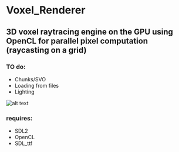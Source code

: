 # Voxel_Renderer
## 3D voxel raytracing engine on the GPU using OpenCL for parallel pixel computation (raycasting on a grid)

### TO do:
  - Chunks/SVO
  - Loading from files
  - Lighting

![alt text](https://cdn.discordapp.com/attachments/912320676269015040/950796442446991440/unknown.png)

### requires:
* SDL2
* OpenCL
* SDL_ttf
